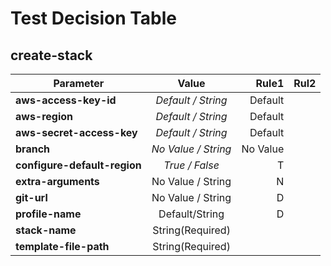 # Test Decision Table

## create-stack

| Parameter | Value | Rule1 | Rul2 |
| ---- |:----:| ----:| ----:|
| **aws-access-key-id** | *Default / String* | Default | |
| **aws-region** | *Default / String* | Default | |
| **aws-secret-access-key** | *Default / String* | Default |     |
| **branch** | *No Value / String* | No Value | |
| **configure-default-region** | *True / False* | T |     |
| **extra-arguments** | No Value / String | N | |
| **git-url** | No Value / String | D |     |
| **profile-name** | Default/String | D | |
| **stack-name** | String(Required) | | |
| **template-file-path** | String(Required) || |
